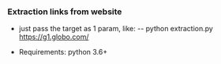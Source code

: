 ### Extraction links from website

-  just pass the target as 1 param, like:
-- python extraction.py https://g1.globo.com/

- Requirements: 
python 3.6+